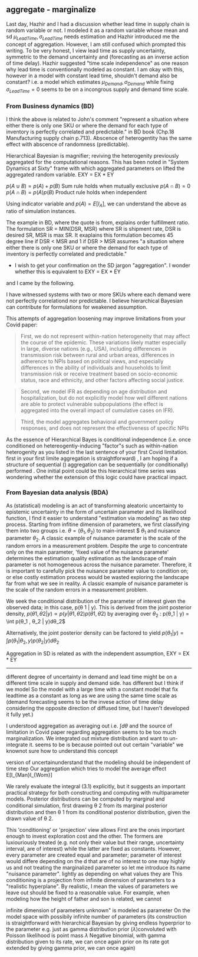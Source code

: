 
## aggregate - marginalize
Last day, Hazhir and I had a discussion whether lead time in supply chain is random variable or not. I modeled it as a random variable whose mean and sd $\mu_{LeadTime}, \sigma_{LeadTime}$ needs estimation and Hazhir introduced me the concept of aggregation. However, I am still confused which prompted this writing. To be very honest, I view lead time as supply uncertainty, symmetric to the demand uncertainty and (forecasting as an inverse action of time delay). Hazhir suggested "time scale independence" as one reason why lead time is conventionally modeled as constant. I am okay with this, however in a model with constant lead time, shouldn't demand also be constant? i.e. a model which estimates $\mu_{Demand}, \sigma_{Demand}$ while fixing $\sigma_{LeadTime} =0$ seems to be on a incongrous supply and demand time scale.

### From Business dynamics (BD) 
I think the above is related to John's comment "represent a situation where either there is only one SKU or where the demand for each type of inventory is perfectly correlated and predictable." in BD book (Chp.18 Manufacturing supply chain p.713). Abscence of heterogentity has the same effect with abscence of randomness (predictable). 

Hierarchical Bayesian is magnifier; reviving the heterogenity previously aggregated for the computational reasons. This has been noted in "System Dynamics at Sixty" frame with which aggregated parameters on lifted the aggregated random variable. EXY = EX * EY

$p(A \cup B) = p(A) + p(B)$ Sum rule holds when mutually exclusive $p(A \cap B) = 0$
$p(A \cap B) = p(A)p(B)$ Product rule holds when independent 

Using indicator variable and $p(A) = E[I_A]$, we can understand the above as ratio of simulation instances.

The example in BD, where the quote is from, explains order fulfillment ratio. The formulation SR = MIN(DSR, MSR) where SR is shipment rate, DSR is desired SR, MSR is max SR. It exaplains this formulation becomes 45 degree line if DSR < MSR and 1 if DSR > MSR assumes "a situation where either there is only one SKU or where the demand for each type of inventory is perfectly correlated and predictable."

 - I wish to get your confirmation on the SD jargon "aggregation". I wonder whether this is equivalent to  EXY = EX * EY

and I came by the following. 

I have witnessed systems with two or more SKUs where each demand were not perfectly correlationd nor predictable. I believe hierarchical Bayesian can contribute for formulations for weakened assumption. 

This attempts of aggregation loosening may improve limitations from your Covid paper:

> First, we do not represent within-nation heterogeneity that may affect the course of the epidemic. These variations likely matter especially in large, diverse nations (e.g., USA), including differences in transmission risk between rural and urban areas, differences in adherence to NPIs based on political views, and especially differences in the ability of individuals and households to limit transmission risk or receive treatment based on socio-economic status, race and ethnicity, and other factors affecting social justice.

> Second, we model IFR as depending on age distribution and hospitalization, but do not explicitly model how well different nations are able to protect vulnerable subpopulations (the effect is aggregated into the overall impact of cumulative cases on IFR). 

> Third, the model aggregates behavioral and government policy responses, and does not represent the effectiveness of specific NPIs

As the essence of Hierarchical Bayes is conditional independence (i.e. once conditioned on hetereogentiy-inducing "factor"s such as within-nation heterogenity as you listed in the last sentence of your first Covid limitation. first in your first limite aggregation is straightforward) , I am hoping if a structure of sequential () aggregation can be sequentially (or conditionally) performed
. One initial point could be this hierarchical time series was wondering whether the extension of this logic could have practical impact. 

### From Bayesian data analysis (BDA)
As (statistical) modeling is an act of transforming aleatoric uncertainty to epistemic uncertainty in the form of uncertain parameter and its likelihood function, I find it easier to understand "estimation via modeling" as two step process. Starting from infitine dimension of parameters, we first classifying them into two groups i.e. $\theta = (\theta_1, \theta_2)$ to main-interest $ $\theta_1$ and nuisance parameter $\theta_2$. A classic example of nuisance parameter is the scale of the random errors in a measurement problem. Despite the urge to concentrate only on the main parameter, 'fixed value of the nuisance paramete' determines the estimation quality estimation as the landscape of main parameter is not homogeneous across the nuisance parameter. Therefore, it is important to carefully pick the nuisance parameter value to condition on; or else costly estimation process would be wasted exploring the landscape far from what we see in reality. A classic example of nuisance parameter is the scale of the random errors in a measurement problem.


We seek the conditional distribution of the parameter of interest given the observed data; in this case, p(θ 1 | y). This is derived from the joint posterior density, $p(θ 1 , θ 2 | y) ∝ p(y | θ 1 , θ 2 )p(θ 1 , θ 2 )$ by averaging over $θ_2$ : p(θ_1 | y) = \int p(θ_1 , θ_2 | y)dθ_2$

Alternatively, the joint posterior density can be factored to yield $p(θ_1 | y) = \int p(θ_1 | θ_2 , y)p(θ_2 | y)dθ_2$

Aggregation in SD is related as with the independent assumption, EXY = EX * EY


---
different degree of uncertainty in demand and lead time might be on a different time scale in supply and demand side.  has different  but I think if we model So the model with a large time with a constant model that fix leadtime as a constant as long as we are using the same time scale as  (demand forecasting seems to be the invese action of time delay considering the opposite direction of diffused time, but I haven't developed it fully yet.)

I understood aggregation as averaging out i.e. $\int d\theta$ and the source of limitation in Covid paper regarding aggregation seems to be too much marginalization. We integrated out mixture distribution and want to un-integrate it. seems to be is because pointed out out certain "variable" we knownot sure how to understand this concept

version of uncertainunderstand that the modeling should be independent of time step 
Our aggregation which tries to model the average effect  E[I_{Man}I_{Wom}]

We rarely evaluate the integral (3.1) explicitly, but it suggests an important practical strategy for both constructing and computing with multiparameter models. Posterior distributions can be computed by marginal and conditional simulation, ﬁrst drawing θ 2 from its marginal posterior distribution and then θ 1 from its conditional posterior distribution, given the drawn value of θ 2.

This 'conditioning' or 'projection' view allows   First are the ones important enough to invest exploration cost and the other. The formers are luxiouriously treated (e.g. not only their value but their range, uncertainty interval, are of interest) while the latter are fixed as constants. However, every parameter are created equal and parameter; parameter of interest would differe depending on the d that are of no interest to one may highly us  and not treating the marginalized parameter so let me introduce its name "nuisance parameter". lightly as depending on what values they are  This conditioning is a projection from infinite dimension of parameters to a "realistic hyperplane". By realistic, I mean the values of parameters we leave out should be fixed to a reasonable value. For example, when modeling how the height of father and son is related, we cannot 

infinite dimension of parameters  unknown" is modeled as parameter On the model space with possibily infinite number of parameters (its construction is straightforward with hierarchical Bayesian by giving endless hyperprior to the parameter e.g. just as gamma distribution prior ($\lambda$)convoluted with Poisson likelihood is point mass $\lambda$ Negative binomial, with gamma distribution given to its rate, we can once again prior on its rate got extended by giving gamma prior, we can once again)

